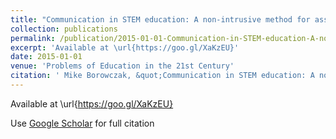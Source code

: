 ```yaml
---
title: "Communication in STEM education: A non-intrusive method for assessment and K20 educator feedback"
collection: publications
permalink: /publication/2015-01-01-Communication-in-STEM-education-A-non-intrusive-method-for-assessment-K20-educator-feedback
excerpt: 'Available at \url{https://goo.gl/XaKzEU}'
date: 2015-01-01
venue: 'Problems of Education in the 21st Century'
citation: ' Mike Borowczak, &quot;Communication in STEM education: A non-intrusive method for assessment and K20 educator feedback&quot;. Problems of Education in the 21st Century, 2015.'
---
```

Available at \url{https://goo.gl/XaKzEU}

Use [Google Scholar](https://scholar.google.com/scholar?q=Communication+in+STEM+education:+A+non+intrusive+method+for+assessment+&amp;+K20+educator+feedback) for full citation